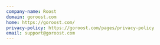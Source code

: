 ```yaml
---
company-name: Roost
domain: goroost.com
home: https://goroost.com/
privacy-policy: https://goroost.com/pages/privacy-policy
email: support@goroost.com
---
```




